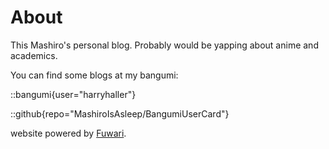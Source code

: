# About

This Mashiro's personal blog. Probably would be yapping about anime and academics.

You can find some blogs at my bangumi:

::bangumi{user="harryhaller"}

::github{repo="MashiroIsAsleep/BangumiUserCard"}

website powered by [Fuwari](https://github.com/saicaca/fuwari).
